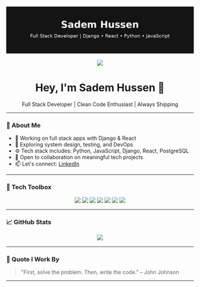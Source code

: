 
<!---
- 👋# 👋 Hi, I'm Sadem Hussen

I'm a **Full Stack Developer** focused on building scalable, maintainable software with clean code and modern tools.

- 🔭 Currently working on full stack projects with Django, React, and REST APIs
- 🌱 Learning more about system design, testing, and DevOps practices
- 🛠️ Tech I use: Python • JavaScript • React • Django • PostgreSQL • Tailwind • Git
- 📫 Reach me on [LinkedIn](https://www.linkedin.com/in/sadem-h/)

---

## 🧰 Languages & Tools

<p align="left">
  <img src="https://img.shields.io/badge/Python-3670A0?style=for-the-badge&logo=python&logoColor=ffdd54"/>
  <img src="https://img.shields.io/badge/JavaScript-323330?style=for-the-badge&logo=javascript&logoColor=F7DF1E"/>
  <img src="https://img.shields.io/badge/React-20232A?style=for-the-badge&logo=react&logoColor=61DAFB"/>
  <img src="https://img.shields.io/badge/Django-092E20?style=for-the-badge&logo=django&logoColor=white"/>
  <img src="https://img.shields.io/badge/PostgreSQL-336791?style=for-the-badge&logo=postgresql&logoColor=white"/>
  <img src="https://img.shields.io/badge/Tailwind_CSS-38B2AC?style=for-the-badge&logo=tailwind-css&logoColor=white"/>
  <img src="https://img.shields.io/badge/Git-F05032?style=for-the-badge&logo=git&logoColor=white"/>
</p>

---

## 📈 GitHub Stats

![GitHub Stats](https://github-readme-stats.vercel.app/api?username=crackasuper&show_icons=true&theme=default&hide_rank=false)

![Top Languages](https://github-readme-stats.vercel.app/api/top-langs/?username=crackasuper&layout=compact)

---



crackasuper/crackasuper is a ✨ special ✨ repository because its `README.md` (this file) appears on your GitHub profile.
You can click the Preview link to take a look at your changes.
--->



<!-- Profile banner (you can replace with your own or use a tool like shields.io/banner or svg generator) -->
<p align="center">
  <img src="sadem_hussen_header.png" alt="Sadem Hussen banner" />
</p>



<p align="center">
  <img src="https://readme-typing-svg.herokuapp.com/?lines=Full+Stack+Developer;Python,+Django,+React+Expert;Clean+Code+Advocate&center=true&width=500&height=45">
</p>

<h1 align="center">Hey, I'm Sadem Hussen 👋</h1>

<p align="center">
  Full Stack Developer | Clean Code Enthusiast | Always Shipping
</p>

---

### 💼 About Me

- 🔭 Working on full stack apps with Django & React
- 🌱 Exploring system design, testing, and DevOps
- ⚙️ Tech stack includes: Python, JavaScript, Django, React, PostgreSQL
- 🤝 Open to collaboration on meaningful tech projects
- 📫 Let's connect: [LinkedIn](https://www.linkedin.com/in/YOUR-LINKEDIN-USERNAME)

---

### 🧰 Tech Toolbox

<p align="center">
  <img src="https://img.shields.io/badge/Python-3670A0?style=for-the-badge&logo=python&logoColor=ffdd54"/>
  <img src="https://img.shields.io/badge/Django-092E20?style=for-the-badge&logo=django&logoColor=white"/>
  <img src="https://img.shields.io/badge/JavaScript-323330?style=for-the-badge&logo=javascript&logoColor=F7DF1E"/>
  <img src="https://img.shields.io/badge/React-20232A?style=for-the-badge&logo=react&logoColor=61DAFB"/>
  <img src="https://img.shields.io/badge/PostgreSQL-336791?style=for-the-badge&logo=postgresql&logoColor=white"/>
  <img src="https://img.shields.io/badge/TailwindCSS-38B2AC?style=for-the-badge&logo=tailwind-css&logoColor=white"/>
  <img src="https://img.shields.io/badge/Git-F05032?style=for-the-badge&logo=git&logoColor=white"/>
</p>

---

### 📈 GitHub Stats

<p align="center">
  
  <img src="https://github-readme-stats.vercel.app/api/top-langs/?username=crackasuper&layout=compact&theme=default" height="160"/>
</p>

---

### 🧠 Quote I Work By

> "First, solve the problem. Then, write the code." – John Johnson

---

<!-- Optional: Contribution streak graph -->
<!--
<p align="center">
  <img src="https://github-readme-streak-stats.herokuapp.com?user=crackasuper&theme=default" alt="GitHub Streak" />
</p>
-->


